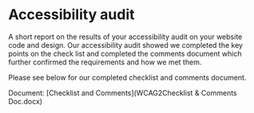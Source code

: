 # Accessibility audit

A short report on the results of your accessibility audit on your website code and design.
Our accessibility audit showed we completed the key points on the check list and completed the comments document which further confirmed the requirements and how we met them. 

Please see below for our completed checklist and comments document. 

Document: [Checklist and Comments](WCAG2Checklist & Comments Doc.docx)
